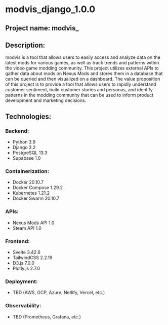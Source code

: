 # modvis_django_1.0.0
## Project name: modvis_

## Description:
modvis is a tool that allows users to easily access and analyze data on the latest mods for various games, as well as track trends and patterns within the video game modding community. This project utilizes external APIs to gather data about mods on Nexus Mods and stores them in a database that can be queried and then visualized on a dashboard. The value proposition of this project is to provide a tool that allows users to rapidly understand customer sentiment, build customer stories and personas, and identify patterns in the modding community that can be used to inform product development and marketing decisions.

## Technologies:
### Backend:
- Python 3.9
- Django 3.2
- PostgreSQL 13.3
- Supabase 1.0
### Containerization:
- Docker 20.10.7
- Docker Compose 1.29.2
- Kubernetes 1.21.2
- Docker Swarm 20.10.7
### APIs:
- Nexus Mods API 1.0
- Steam API 1.0
### Frontend:
- Svelte 3.42.6
- TailwindCSS 2.2.19
- D3.js 7.0.0
- Plotly.js 2.7.0

### Deployment:
- TBD (AWS, GCP, Azure, Netlify, Vercel, etc.)

### Observability:
- TBD (Prometheus, Grafana, etc.)

